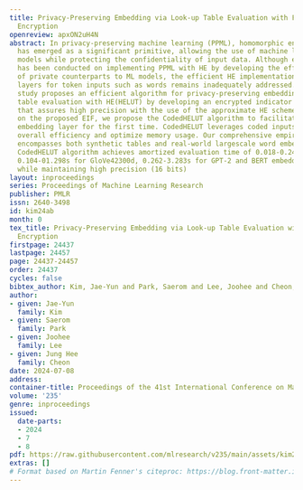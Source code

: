 ```yaml
---
title: Privacy-Preserving Embedding via Look-up Table Evaluation with Fully Homomorphic
  Encryption
openreview: apxON2uH4N
abstract: In privacy-preserving machine learning (PPML), homomorphic encryption (HE)
  has emerged as a significant primitive, allowing the use of machine learning (ML)
  models while protecting the confidentiality of input data. Although extensive research
  has been conducted on implementing PPML with HE by developing the efficient construction
  of private counterparts to ML models, the efficient HE implementation of embedding
  layers for token inputs such as words remains inadequately addressed. Thus, our
  study proposes an efficient algorithm for privacy-preserving embedding via look-up
  table evaluation with HE(HELUT) by developing an encrypted indicator function (EIF)
  that assures high precision with the use of the approximate HE scheme(CKKS). Based
  on the proposed EIF, we propose the CodedHELUT algorithm to facilitate an encrypted
  embedding layer for the first time. CodedHELUT leverages coded inputs to improve
  overall efficiency and optimize memory usage. Our comprehensive empirical analysis
  encompasses both synthetic tables and real-world largescale word embedding models.
  CodedHELUT algorithm achieves amortized evaluation time of 0.018-0.242s for GloVe6B50d,
  0.104-01.298s for GloVe42300d, 0.262-3.283s for GPT-2 and BERT embedding layers
  while maintaining high precision (16 bits)
layout: inproceedings
series: Proceedings of Machine Learning Research
publisher: PMLR
issn: 2640-3498
id: kim24ab
month: 0
tex_title: Privacy-Preserving Embedding via Look-up Table Evaluation with Fully Homomorphic
  Encryption
firstpage: 24437
lastpage: 24457
page: 24437-24457
order: 24437
cycles: false
bibtex_author: Kim, Jae-Yun and Park, Saerom and Lee, Joohee and Cheon, Jung Hee
author:
- given: Jae-Yun
  family: Kim
- given: Saerom
  family: Park
- given: Joohee
  family: Lee
- given: Jung Hee
  family: Cheon
date: 2024-07-08
address:
container-title: Proceedings of the 41st International Conference on Machine Learning
volume: '235'
genre: inproceedings
issued:
  date-parts:
  - 2024
  - 7
  - 8
pdf: https://raw.githubusercontent.com/mlresearch/v235/main/assets/kim24ab/kim24ab.pdf
extras: []
# Format based on Martin Fenner's citeproc: https://blog.front-matter.io/posts/citeproc-yaml-for-bibliographies/
---
```

